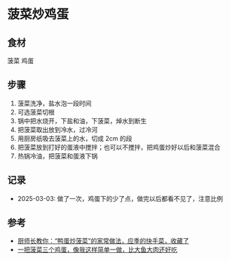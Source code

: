 # 菠菜炒鸡蛋

## 食材

菠菜 鸡蛋

## 步骤

1. 菠菜洗净，盐水泡一段时间
2. 可选菠菜切根
3. 锅中把水烧开，下盐和油，下菠菜，焯水到断生
4. 把菠菜取出放到冷水，过冷河
5. 用厨房纸吸去菠菜上的水，切成 2cm 的段
6. 把菠菜放到打好的蛋液中搅拌；也可以不搅拌，把鸡蛋炒好以后和菠菜混合
7. 热锅冷油，把菠菜和蛋液下锅

## 记录

- 2025-03-03: 做了一次，鸡蛋下的少了点，做完以后都看不见了，注意比例

## 参考

- [厨师长教你：“鸭蛋炒菠菜”的家常做法，应季的快手菜，收藏了](https://www.bilibili.com/video/BV1fi4y1j7ER/)
- [一把菠菜三个鸡蛋，像我这样简单一做，比大鱼大肉还好吃](https://www.bilibili.com/video/BV1YXPYenEyY/)
